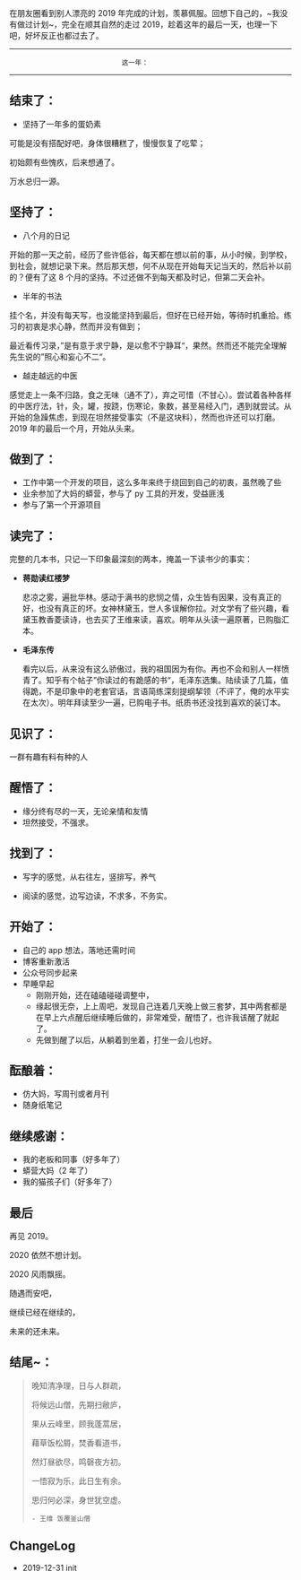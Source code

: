 
在朋友圈看到别人漂亮的 2019 年完成的计划，羡慕佩服。回想下自己的，~我没有做过计划~，完全在顺其自然的走过 2019，趁着这年的最后一天，也理一下吧，好坏反正也都过去了。

---

                                这一年：

---

## 结束了：

  - 坚持了一年多的蛋奶素
  
  可能是没有搭配好吧，身体很糟糕了，慢慢恢复了吃荤；

  初始颇有些愧疚，后来想通了。
  
  万水总归一源。

## 坚持了：

- 八个月的日记

开始的那一天之前，经历了些许低谷，每天都在想以前的事，从小时候，到学校，到社会，就想记录下来。然后那天想，何不从现在开始每天记当天的，然后补以前的？便有了这 8 个月的坚持。不过还做不到每天都及时记，但第二天会补。

- 半年的书法

挂个名，并没有每天写，也没能坚持到最后，但好在已经开始，等待时机重拾。练习的初衷是求心静，然而并没有做到；

最近看传习录，”是有意于求宁静，是以愈不宁静耳“，果然。然而还不能完全理解先生说的”照心和妄心不二“。

- 越走越远的中医

感觉走上一条不归路，食之无味（通不了），弃之可惜（不甘心）。尝试着各种各样的中医疗法，针，灸，罐，按跷，伤寒论，象数，甚至易经入门，遇到就尝试。从开始的急躁焦虑，到现在坦然接受事实（不是这块料），然而也许还可以打磨。2019 年的最后一个月，开始从头来。

## 做到了：

- 工作中第一个开发的项目，这么多年来终于绕回到自己的初衷，虽然晚了些
- 业余参加了大妈的蟒营，参与了 py 工具的开发，受益匪浅
- 参与了第一个开源项目

## 读完了：

完整的几本书，只记一下印象最深刻的两本，掩盖一下读书少的事实：

- **蒋勋读红楼梦**
  
  悲凉之雾，遍批华林。感动于满书的悲悯之情，众生皆有因果，没有真正的好，也没有真正的坏。女神林黛玉，世人多误解你拉。对文学有了些兴趣，看黛玉教香菱读诗，也去买了王维来读，喜欢。明年从头读一遍原著，已购脂汇本。

- **毛泽东传**
  
  看完以后，从来没有这么骄傲过，我的祖国因为有你。再也不会和别人一样愤青了。知乎有个帖子”你读过的有跪感的书“，毛泽东选集。陆续读了几篇，值得跪，不是印象中的老套官话，言语简练深刻提纲挈领（不评了，俺的水平实在太次）。明年拜读至少一遍，已购电子书。纸质书还没找到喜欢的装订本。

## 见识了：

一群有趣有料有种的人
  
## 醒悟了：

- 缘分终有尽的一天，无论亲情和友情
- 坦然接受，不强求。

## 找到了：

- 写字的感觉，从右往左，竖排写，养气
  
- 阅读的感觉，边写边读，不求多，不务实。

## 开始了：

- 自己的 app 想法，落地还需时间
- 博客重新激活
- 公众号同步起来
- 早睡早起
  - 刚刚开始，还在磕磕碰碰调整中，
  - 缘起很无奈，上上周吧，发现自己连着几天晚上做三套梦，其中两套都是在早上六点醒后继续睡后做的，非常难受，醒悟了，也许我该醒了就起了。
  - 先做到醒了以后，从躺着到坐着，打坐一会儿也好。

## 酝酿着：

- 仿大妈，写周刊或者月刊
- 随身纸笔记 

## 继续感谢：

- 我的老板和同事（好多年了）
- 蟒营大妈（2 年了）
- 我的猫孩子们（好多年了）

## 最后

再见 2019。

2020 依然不想计划。

2020 风雨飘摇。

随遇而安吧，

继续已经在继续的，

未来的还未来。

## 结尾~：

> 晚知清净理，日与人群疏，
> 
> 将候远山僧，先期扫敝庐，
> 
> 果从云峰里，顾我蓬蒿居，
> 
> 藉草饭松屑，焚香看道书，
> 
> 然灯昼欲尽，鸣磬夜方初。
> 
> 一悟寂为乐，此日生有余。
> 
> 思归何必深，身世犹空虚。
> 
>     - 王维 饭覆釜山僧

## ChangeLog
- 2019-12-31 init